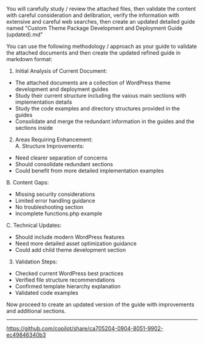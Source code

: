 You will carefully study / review the attached files, then validate the content with careful consideration and delibration, verify the information with extensive and careful web searches, then create an updated detailed guide named "Custom Theme Package Development and Deployment Guide (updated).md"

You can use the following methodology / approach as your guide to validate the attached documents and then create the updated refined guide in markdown format:

1. Initial Analysis of Current Document:
- The attached documents are a collection of WordPress theme development and deployment guides
- Study their current structure including the vaious main sections with implementation details
- Study the code examples and directory structures provided in the guides
- Consolidate and merge the redundant information in the guides and the sections inside

2. Areas Requiring Enhancement:  
A. Structure Improvements:
- Need clearer separation of concerns
- Should consolidate redundant sections
- Could benefit from more detailed implementation examples

B. Content Gaps:
- Missing security considerations
- Limited error handling guidance
- No troubleshooting section
- Incomplete functions.php example

C. Technical Updates:
- Should include modern WordPress features
- Need more detailed asset optimization guidance
- Could add child theme development section

3. Validation Steps:
- Checked current WordPress best practices 
- Verified file structure recommendations 
- Confirmed template hierarchy explanation 
- Validated code examples 

Now proceed to create an updated version of the guide with improvements and additional sections.

---
https://github.com/copilot/share/ca705204-0904-8051-9902-ec49846340b3
